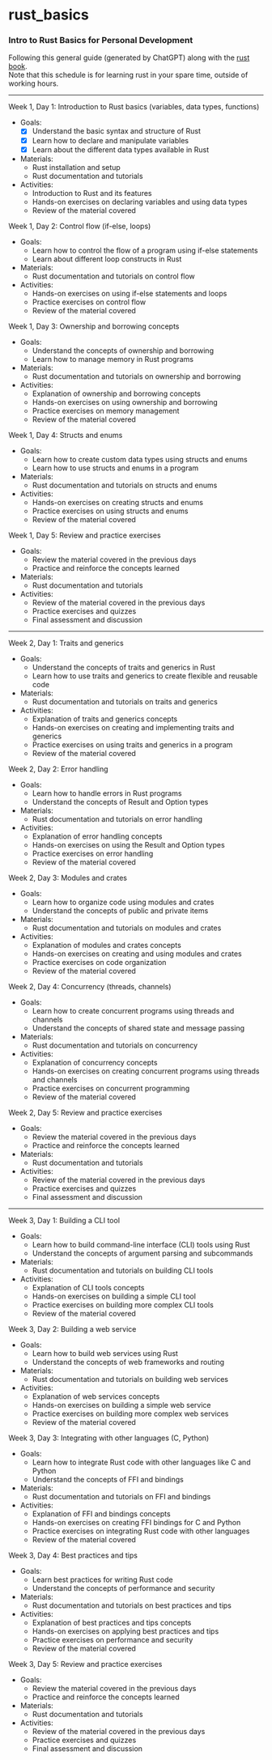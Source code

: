 # rust_basics
### Intro to Rust Basics for Personal Development

Following this general guide (generated by ChatGPT) along with the [rust book](https://doc.rust-lang.org/book/title-page.html).\
Note that this schedule is for learning rust in your spare time, outside of working hours.

---

Week 1, Day 1: Introduction to Rust basics (variables, data types, functions)
-   Goals:
    - [x]   Understand the basic syntax and structure of Rust
    - [x]  Learn how to declare and manipulate variables
    - [x]  Learn about the different data types available in Rust
-   Materials:
    -   Rust installation and setup
    -   Rust documentation and tutorials
-   Activities:
    -   Introduction to Rust and its features
    -   Hands-on exercises on declaring variables and using data types
    -   Review of the material covered

Week 1, Day 2: Control flow (if-else, loops)

-   Goals:
    -   Learn how to control the flow of a program using if-else statements
    -   Learn about different loop constructs in Rust
-   Materials:
    -   Rust documentation and tutorials on control flow
-   Activities:
    -   Hands-on exercises on using if-else statements and loops
    -   Practice exercises on control flow
    -   Review of the material covered

Week 1, Day 3: Ownership and borrowing concepts

-   Goals:
    -   Understand the concepts of ownership and borrowing
    -   Learn how to manage memory in Rust programs
-   Materials:
    -   Rust documentation and tutorials on ownership and borrowing
-   Activities:
    -   Explanation of ownership and borrowing concepts
    -   Hands-on exercises on using ownership and borrowing
    -   Practice exercises on memory management
    -   Review of the material covered

Week 1, Day 4: Structs and enums

-   Goals:
    -   Learn how to create custom data types using structs and enums
    -   Learn how to use structs and enums in a program
-   Materials:
    -   Rust documentation and tutorials on structs and enums
-   Activities:
    -   Hands-on exercises on creating structs and enums
    -   Practice exercises on using structs and enums
    -   Review of the material covered

Week 1, Day 5: Review and practice exercises

-   Goals:
    -   Review the material covered in the previous days
    -   Practice and reinforce the concepts learned
-   Materials:
    -   Rust documentation and tutorials
-   Activities:
    -   Review of the material covered in the previous days
    -   Practice exercises and quizzes
    -   Final assessment and discussion

---

Week 2, Day 1: Traits and generics

-   Goals:
    -   Understand the concepts of traits and generics in Rust
    -   Learn how to use traits and generics to create flexible and reusable code
-   Materials:
    -   Rust documentation and tutorials on traits and generics
-   Activities:
    -   Explanation of traits and generics concepts
    -   Hands-on exercises on creating and implementing traits and generics
    -   Practice exercises on using traits and generics in a program
    -   Review of the material covered

Week 2, Day 2: Error handling

-   Goals:
    -   Learn how to handle errors in Rust programs
    -   Understand the concepts of Result and Option types
-   Materials:
    -   Rust documentation and tutorials on error handling
-   Activities:
    -   Explanation of error handling concepts
    -   Hands-on exercises on using the Result and Option types
    -   Practice exercises on error handling
    -   Review of the material covered

Week 2, Day 3: Modules and crates

-   Goals:
    -   Learn how to organize code using modules and crates
    -   Understand the concepts of public and private items
-   Materials:
    -   Rust documentation and tutorials on modules and crates
-   Activities:
    -   Explanation of modules and crates concepts
    -   Hands-on exercises on creating and using modules and crates
    -   Practice exercises on code organization
    -   Review of the material covered

Week 2, Day 4: Concurrency (threads, channels)

-   Goals:
    -   Learn how to create concurrent programs using threads and channels
    -   Understand the concepts of shared state and message passing
-   Materials:
    -   Rust documentation and tutorials on concurrency
-   Activities:
    -   Explanation of concurrency concepts
    -   Hands-on exercises on creating concurrent programs using threads and channels
    -   Practice exercises on concurrent programming
    -   Review of the material covered

Week 2, Day 5: Review and practice exercises

-   Goals:
    -   Review the material covered in the previous days
    -   Practice and reinforce the concepts learned
-   Materials:
    -   Rust documentation and tutorials
-   Activities:
    -   Review of the material covered in the previous days
    -   Practice exercises and quizzes
    -   Final assessment and discussion

---

Week 3, Day 1: Building a CLI tool

-   Goals:
    -   Learn how to build command-line interface (CLI) tools using Rust
    -   Understand the concepts of argument parsing and subcommands
-   Materials:
    -   Rust documentation and tutorials on building CLI tools
-   Activities:
    -   Explanation of CLI tools concepts
    -   Hands-on exercises on building a simple CLI tool
    -   Practice exercises on building more complex CLI tools
    -   Review of the material covered

Week 3, Day 2: Building a web service

-   Goals:
    -   Learn how to build web services using Rust
    -   Understand the concepts of web frameworks and routing
-   Materials:
    -   Rust documentation and tutorials on building web services
-   Activities:
    -   Explanation of web services concepts
    -   Hands-on exercises on building a simple web service
    -   Practice exercises on building more complex web services
    -   Review of the material covered

Week 3, Day 3: Integrating with other languages (C, Python)

-   Goals:
    -   Learn how to integrate Rust code with other languages like C and Python
    -   Understand the concepts of FFI and bindings
-   Materials:
    -   Rust documentation and tutorials on FFI and bindings
-   Activities:
    -   Explanation of FFI and bindings concepts
    -   Hands-on exercises on creating FFI bindings for C and Python
    -   Practice exercises on integrating Rust code with other languages
    -   Review of the material covered

Week 3, Day 4: Best practices and tips

-   Goals:
    -   Learn best practices for writing Rust code
    -   Understand the concepts of performance and security
-   Materials:
    -   Rust documentation and tutorials on best practices and tips
-   Activities:
    -   Explanation of best practices and tips concepts
    -   Hands-on exercises on applying best practices and tips
    -   Practice exercises on performance and security
    -   Review of the material covered

Week 3, Day 5: Review and practice exercises

-   Goals:
    -   Review the material covered in the previous days
    -   Practice and reinforce the concepts learned
-   Materials:
    -   Rust documentation and tutorials
-   Activities:
    -   Review of the material covered in the previous days
    -   Practice exercises and quizzes
    -   Final assessment and discussion